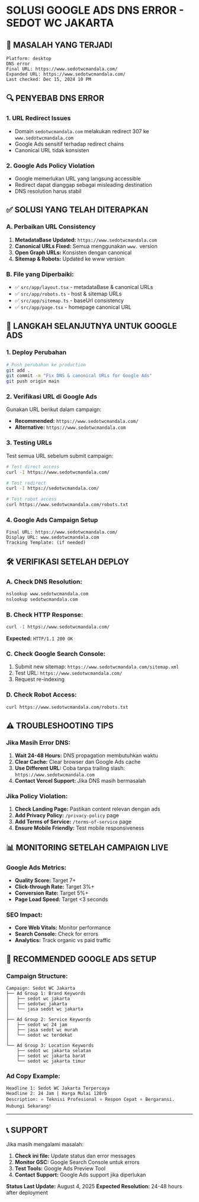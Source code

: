 # SOLUSI GOOGLE ADS DNS ERROR - SEDOT WC JAKARTA

## 🚨 **MASALAH YANG TERJADI**

```
Platform: desktop
DNS error
Final URL: https://www.sedotwcmandala.com/
Expanded URL: https://www.sedotwcmandala.com/
Last checked: Dec 15, 2024 10 PM
```

## 🔍 **PENYEBAB DNS ERROR**

### 1. **URL Redirect Issues**

- Domain `sedotwcmandala.com` melakukan redirect 307 ke `www.sedotwcmandala.com`
- Google Ads sensitif terhadap redirect chains
- Canonical URL tidak konsisten

### 2. **Google Ads Policy Violation**

- Google memerlukan URL yang langsung accessible
- Redirect dapat dianggap sebagai misleading destination
- DNS resolution harus stabil

## ✅ **SOLUSI YANG TELAH DITERAPKAN**

### A. **Perbaikan URL Consistency**

1. **MetadataBase Updated:** `https://www.sedotwcmandala.com`
2. **Canonical URLs Fixed:** Semua menggunakan `www.` version
3. **Open Graph URLs:** Konsisten dengan canonical
4. **Sitemap & Robots:** Updated ke www version

### B. **File yang Diperbaiki:**

- ✅ `src/app/layout.tsx` - metadataBase & canonical URLs
- ✅ `src/app/robots.ts` - host & sitemap URLs
- ✅ `src/app/sitemap.ts` - baseUrl consistency
- ✅ `src/app/page.tsx` - homepage canonical URL

## 🚀 **LANGKAH SELANJUTNYA UNTUK GOOGLE ADS**

### 1. **Deploy Perubahan**

```bash
# Push perubahan ke production
git add .
git commit -m "Fix DNS & canonical URLs for Google Ads"
git push origin main
```

### 2. **Verifikasi URL di Google Ads**

Gunakan URL berikut dalam campaign:

- **Recommended:** `https://www.sedotwcmandala.com/`
- **Alternative:** `https://www.sedotwcmandala.com`

### 3. **Testing URLs**

Test semua URL sebelum submit campaign:

```bash
# Test direct access
curl -I https://www.sedotwcmandala.com/

# Test redirect
curl -I https://sedotwcmandala.com/

# Test robot access
curl https://www.sedotwcmandala.com/robots.txt
```

### 4. **Google Ads Campaign Setup**

```
Final URL: https://www.sedotwcmandala.com/
Display URL: www.sedotwcmandala.com
Tracking Template: (if needed)
```

## 🛠️ **VERIFIKASI SETELAH DEPLOY**

### A. **Check DNS Resolution:**

```bash
nslookup www.sedotwcmandala.com
nslookup sedotwcmandala.com
```

### B. **Check HTTP Response:**

```bash
curl -I https://www.sedotwcmandala.com/
```

**Expected:** `HTTP/1.1 200 OK`

### C. **Check Google Search Console:**

1. Submit new sitemap: `https://www.sedotwcmandala.com/sitemap.xml`
2. Test URL: `https://www.sedotwcmandala.com/`
3. Request re-indexing

### D. **Check Robot Access:**

```bash
curl https://www.sedotwcmandala.com/robots.txt
```

## ⚠️ **TROUBLESHOOTING TIPS**

### Jika Masih Error DNS:

1. **Wait 24-48 Hours:** DNS propagation membutuhkan waktu
2. **Clear Cache:** Clear browser dan Google Ads cache
3. **Use Different URL:** Coba tanpa trailing slash: `https://www.sedotwcmandala.com`
4. **Contact Vercel Support:** Jika DNS masih bermasalah

### Jika Policy Violation:

1. **Check Landing Page:** Pastikan content relevan dengan ads
2. **Add Privacy Policy:** `/privacy-policy` page
3. **Add Terms of Service:** `/terms-of-service` page
4. **Ensure Mobile Friendly:** Test mobile responsiveness

## 📊 **MONITORING SETELAH CAMPAIGN LIVE**

### Google Ads Metrics:

- **Quality Score:** Target 7+
- **Click-through Rate:** Target 3%+
- **Conversion Rate:** Target 5%+
- **Page Load Speed:** Target <3 seconds

### SEO Impact:

- **Core Web Vitals:** Monitor performance
- **Search Console:** Check for errors
- **Analytics:** Track organic vs paid traffic

## 🎯 **RECOMMENDED GOOGLE ADS SETUP**

### Campaign Structure:

```
Campaign: Sedot WC Jakarta
├── Ad Group 1: Brand Keywords
│   ├── sedot wc jakarta
│   ├── sedotwc jakarta
│   └── jasa sedot wc jakarta
│
├── Ad Group 2: Service Keywords
│   ├── sedot wc 24 jam
│   ├── jasa sedot wc murah
│   └── sedot wc terdekat
│
└── Ad Group 3: Location Keywords
    ├── sedot wc jakarta selatan
    ├── sedot wc jakarta barat
    └── sedot wc jakarta timur
```

### Ad Copy Example:

```
Headline 1: Sedot WC Jakarta Terpercaya
Headline 2: 24 Jam | Harga Mulai 120rb
Description: ⭐ Teknisi Profesional ⭐ Respon Cepat ⭐ Bergaransi. Hubungi Sekarang!
```

---

## 📞 **SUPPORT**

Jika masih mengalami masalah:

1. **Check ini file:** Update status dan error messages
2. **Monitor GSC:** Google Search Console untuk errors
3. **Test Tools:** Google Ads Preview Tool
4. **Contact Support:** Google Ads support jika diperlukan

**Status Last Update:** August 4, 2025
**Expected Resolution:** 24-48 hours after deployment
